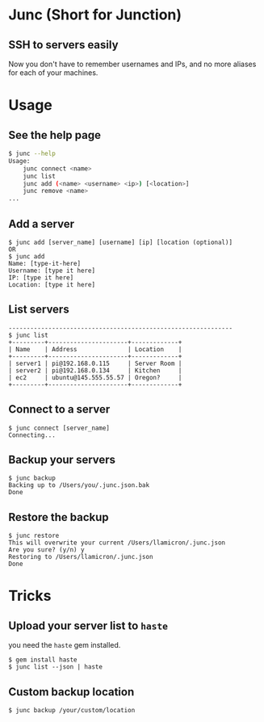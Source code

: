 # Junc (Short for Junction)
## SSH to servers easily
Now you don't have to remember usernames and IPs, and no more aliases for each of your machines.
# Usage
## See the help page
```sh
$ junc --help
Usage:
    junc connect <name>
    junc list
    junc add (<name> <username> <ip>) [<location>]
    junc remove <name>
...
```
## Add a server
```
$ junc add [server_name] [username] [ip] [location (optional)]
OR
$ junc add
Name: [type-it-here]
Username: [type it here]
IP: [type it here]
Location: [type it here]
```
## List servers
```
--------------------------------------------------------------
$ junc list
+---------+----------------------+-------------+
| Name    | Address              | Location    |
+---------+----------------------+-------------+
| server1 | pi@192.168.0.115     | Server Room |
| server2 | pi@192.168.0.134     | Kitchen     |
| ec2     | ubuntu@145.555.55.57 | Oregon?     |
+---------+----------------------+-------------+
```
## Connect to a server
```
$ junc connect [server_name]
Connecting...
```
## Backup your servers
```
$ junc backup
Backing up to /Users/you/.junc.json.bak
Done
```
## Restore the backup
```
$ junc restore
This will overwrite your current /Users/llamicron/.junc.json
Are you sure? (y/n) y
Restoring to /Users/llamicron/.junc.json
Done
```

# Tricks
## Upload your server list to `haste`
you need the `haste` gem installed.
```
$ gem install haste
$ junc list --json | haste
```

## Custom backup location
```
$ junc backup /your/custom/location
```

